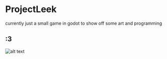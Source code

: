 # ProjectLeek

currently just a small game in godot to show off some art and programming 

## :3

![alt text](https://tenor.com/bwyXx.gif)